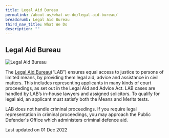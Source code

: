 ```yaml
---
title: Legal Aid Bureau
permalink: /about-us/what-we-do/legal-aid-bureau/
breadcrumb: Legal Aid Bureau
third_nav_title: What We Do
description: ""
---
```

<style> 
 .image {width: 600px;} 
 .image img {max-width: 100%;} 
</style>

Legal Aid Bureau
---

<div class="image"><img src="/images/legal-aid-bureau.png/" title="Legal Aid Bureau" alt="Legal Aid Bureau"></div>

The [Legal Aid Bureau](https://lab.mlaw.gov.sg/)(“LAB”) ensures equal access to justice to persons of limited means, by providing them legal aid, advice and assistance in civil matters. This includes representing applicants in many kinds of court proceedings, as set out in the Legal Aid and Advice Act. LAB cases are handled by LAB’s in-house lawyers and assigned solicitors. To qualify for legal aid, an applicant must satisfy both the Means and Merits tests.

LAB does not handle criminal proceedings. If you require legal representation in criminal proceedings, you may approach the Public Defender's Office which administers criminal defence aid. 

<p class="right-side-updated">Last updated on 01 Dec 2022</p>